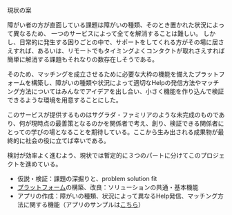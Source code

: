 現状の案

障がい者の方が直面している課題は障がいの種類、そのとき置かれた状況によって異なるため、
一つのサービスによって全てを解消することは難しい。
しかし、日常的に発生する困りごとの中で、サポートをしてくれる方がその場に居さえすれば、あるいは、リモートでもタイミングよくコンタクトが取れさえすれば簡単に解消する課題もそれなりの数存在しそうである。

そのため、マッチングを成立させるために必要な大枠の機能を備えたプラットフォームを構築し、障がいの種類や状況によって適切なHelpの発信方法やマッチング方法についてはみんなでアイデアを出し合い、小さく機能を作り込んで検証できるような環境を用意することにした。

このサービスが提供するものはサグラダ・ファミリアのような未完成のものであり、何が現時点の最善策となるのかを関係者で考え、創り、検証できる関係者にとっての学びの場となることを期待している。ここから生み出される成果物が最終的に社会の役に立てば幸いである。

検討が効率よく進むよう、現状では暫定的に３つのパートに分けてこのプロジェクトを進めている。
- 仮説・検証：課題の深掘りと、problem solution fit
- [プラットフォーム](https://github.com/urashin/micro-volunteer-pf)の構築、改良：ソリューションの共通・基本機能
- アプリの作成：障がいの種類、状況によって異なるHelp発信、マッチング方法に関する機能（アプリのサンプルは[こちら](https://github.com/urashin/micro-volunteer-app-sample)）
